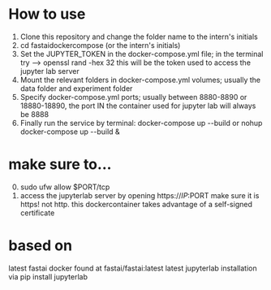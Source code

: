 # How to use
1. Clone this repository and change the folder name to the intern's initials
2. cd fastaidockercompose (or the intern's initials)
3. Set the JUPYTER_TOKEN in the docker-compose.yml file; in the terminal try --> openssl rand -hex 32
    this will be the token used to access the jupyter lab server
4. Mount the relevant folders in docker-compose.yml volumes; usually the data folder and experiment folder
5. Specify docker-compose.yml ports; usually between 8880-8890 or 18880-18890, the port IN the container used for jupyter lab will always be 8888
6. Finally run the service by terminal:
    docker-compose up --build
    or
    nohup docker-compose up --build &

# make sure to...
0. sudo ufw allow $PORT/tcp
1. access the jupyterlab server by opening https://$IP:$PORT  make sure it is https! not http. 
    this dockercontainer takes advantage of a self-signed certificate

# based on 
latest fastai docker found at fastai/fastai:latest
latest jupyterlab installation via pip install jupyterlab
